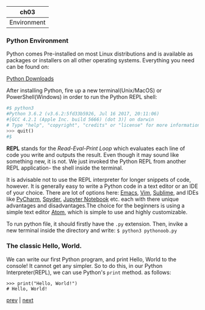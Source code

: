 ch03 |
--- |
Environment|

### Python Environment

Python comes Pre-installed on most Linux distributions and is available as packages or installers on all other operating systems. Everything you need can be found on:

[Python Downloads](https://www.python.org/downloads "Python downloads page") 

After installing Python, fire up a new terminal(Unix/MacOS) or PowerShell(Windows) in order to run the Python REPL shell:
```python
#$ python3
#Python 3.6.2 (v3.6.2:5fd33b5926, Jul 16 2017, 20:11:06) 
#[GCC 4.2.1 (Apple Inc. build 5666) (dot 3)] on darwin
# Type "help", "copyright", "credits" or "license" for more information.
>>> quit()
#$
```

**REPL** stands for the _Read-Eval-Print Loop_ which evaluates each line of code you write and outputs the result. Even though it may sound like something new, it is not. We just invoked the Python REPL from another REPL application- the shell inside the terminal. 


It is advisable not to use the REPL interpreter for longer snippets of code, however. It is generally easy to write a Python code in a text editor or an IDE of your choice. There are lot of options here: [Emacs](https://www.gnu.org/software/emacs/), [Vim](http://www.vim.org/), [Sublime](https://www.sublimetext.com/), and IDEs like [PyCharm](https://www.jetbrains.com/pycharm/), [Spyder](https://pythonhosted.org/spyder/index.html), [Jupyter Notebook](http://jupyter.org/)  etc. each with there unique advantages and disadvantages.The choice for the beginners is using a simple text editor [Atom](https://atom.io/), which is simple to use and highly customizable.

To run python file, it should firstly have the `.py` extension. Then, invike a new terminal inside the directory and write:
`$ python3 pythonoob.py`

### The classic Hello, World.
We can write our first Python program, and print Hello, World to the console! It cannot get any simpler. So to do this, in our Python Interpreter(REPL), we can use Python's `print` method. as follows:
```
>>> print("Hello, World!")
# Hello, World!
```
[prev](./ch02.md) | [next](./ch03.md)
